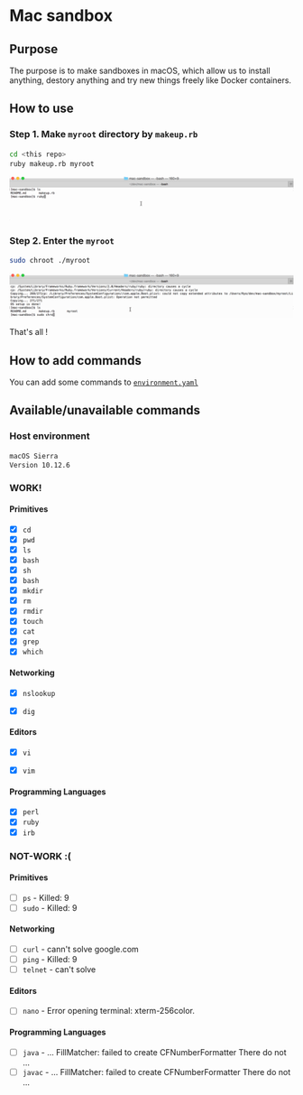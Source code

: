 # Mac sandbox

## Purpose

The purpose is to make sandboxes in macOS, which allow us to install anything, destory anything and try new things freely like Docker containers.

## How to use

### Step 1. Make `myroot` directory by `makeup.rb`

```bash
cd <this repo>
ruby makeup.rb myroot
```

![Step1 gif](./demos/step1-makeup.gif)

### Step 2. Enter the `myroot`

```bash
sudo chroot ./myroot
```

![Step2 gif](./demos/step2-chroot.gif)

That's all !

## How to add commands

You can add some commands to [`environment.yaml`](./environment.yaml)

## Available/unavailable commands

### Host environment

```
macOS Sierra
Version 10.12.6
```

### WORK!

#### Primitives

- [x] `cd`
- [x] `pwd`
- [x] `ls`
- [x] `bash`
- [x] `sh`
- [x] `bash`
- [x] `mkdir`
- [x] `rm`
- [x] `rmdir`
- [x] `touch`
- [x] `cat`
- [x] `grep`
- [x] `which`

#### Networking

- [x] `nslookup`
- [x] `dig`


#### Editors

- [x] `vi`
- [x] `vim`


#### Programming Languages

- [x] `perl`
- [x] `ruby`
- [x] `irb`

### NOT-WORK :(

#### Primitives

- [ ] `ps` - Killed: 9
- [ ] `sudo` - Killed: 9

#### Networking

- [ ] `curl` - cann't solve google.com
- [ ] `ping` - Killed: 9
- [ ] `telnet` - can't solve

#### Editors

- [ ] `nano` - Error opening terminal: xterm-256color.


#### Programming Languages

- [ ] `java` - ... FillMatcher: failed to create CFNumberFormatter There do not ...
- [ ] `javac` - ... FillMatcher: failed to create CFNumberFormatter There do not ...